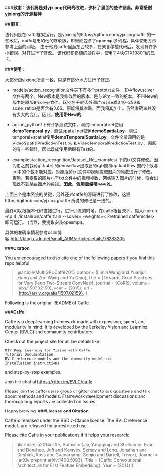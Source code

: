 ###**致谢：该代码是对yjxiong代码的改进，弥补了里面的些许错误，非常感谢yjxiong的开源精神**

##**前言**：

该代码是在caffe框架运行，是yjxiong的https://github.com/yjxiong/caffe 的一些改进，caffe是用的他的修改版，即里面包含了openmpi多线程，具体使用方法参考上面的网址。
由于他的caffe里面东西较多，在亲自移植代码后，发现有许多小错误，对其进行了修改。
该代码在移植的过程中，使用了4块GTX1080Ti的显卡。

###**使用**：

大部分跟yjxiong所言一致，只是有部分地方进行了修正。

- models/action_recognition文件夹下有多个prototxt文件，其中flow.solver文件有两个，New版本是我修改后的版本，是与论文一致的版本。不带New的版本是原版的solver文件。区别在于是否将图片resize成340*256和scale_ratios是否含有0.66。原版将其省略，而我将其加上。虽然准确率并没有太大的变化。因此，**使用带New的**.
 
- action_python/下有许多测试文件，测试temporal net使用**demoTemporal.py**，测试spatial net使用**demoSpatial.py**。测试temporal+spatial使用**demoTemporalSpatial.py**。文件全部调用的是VideoSpatialPredictionTest.py 和VideoTemporalPredictionTest.py 。原版的有一些错误，因此改成使用后缀有Test的。

- examples/action_recognition/dataset_file_examples/ 下的txt文件修改。因为用之前我的github中的denseflow提取出的rgb图和optical flow 图的个数与txt中的个数不能对应。对原版的txt文件中视频提取图片的帧数进行了修改。否则，若提取的图片小于txt文件中的视频帧数，网络输入图片的时候，将会出现找不到某些图片的报错。**因此，使用后缀带new的。**

上面三个是本系统的关键，另外还对caffe的源码进行了修改，这跟https://github.com/yjxiong/caffe 所说的修改是一致的。


最终可以根据本代码直接进行，进行训练的时候，在caffe根目录下，输入mpirun -np 4 ./install/bin/caffe train --solver=<Your Solver File>  -weights=< Pretrained caffemodel>即可运行。
(当然，要提取安装openmpi)。

具体的准确率情况参考csdn博客:http://blog.csdn.net/small_ARM/article/details/78283205


###**Citation** 

You are encouraged to also cite one of the following papers if you find this repo helpful



> @article{MultiGPUCaffe2015,
  author    = {Limin Wang and
               Yuanjun Xiong and
               Zhe Wang and
               Yu Qiao},
  title     = {Towards Good Practices for Very Deep Two-Stream ConvNets},
  journal   = {CoRR},
  volume    = {abs/1507.02159},
  year      = {2015},
  url       = {http://arxiv.org/abs/1507.02159},
}







Following is the original README of Caffe.

###**Caffe**


Caffe is a deep learning framework made with expression, speed, and modularity in mind. It is developed by the Berkeley Vision and Learning Center (BVLC) and community contributors.

Check out the project site for all the details like

    DIY Deep Learning for Vision with Caffe
    Tutorial Documentation
    BVLC reference models and the community model zoo
    Installation instructions

and step-by-step examples.

Join the chat at https://gitter.im/BVLC/caffe

Please join the caffe-users group or gitter chat to ask questions and talk about methods and models. Framework development discussions and thorough bug reports are collected on Issues.

Happy brewing!
###**License and Citation**

Caffe is released under the BSD 2-Clause license. The BVLC reference models are released for unrestricted use.

Please cite Caffe in your publications if it helps your research:

> @article{jia2014caffe,
  Author = {Jia, Yangqing and Shelhamer, Evan and Donahue, Jeff and Karayev, Sergey and Long, Jonathan and Girshick, Ross and Guadarrama, Sergio and Darrell, Trevor},
  Journal = {arXiv preprint arXiv:1408.5093},
  Title = {Caffe: Convolutional Architecture for Fast Feature Embedding},
  Year = {2014}
}
